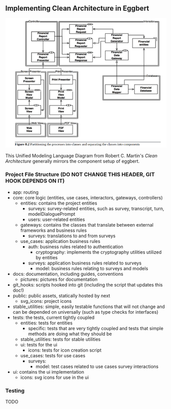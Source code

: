 ## Implementing Clean Architecture in Eggbert

![Good pic for understanding clean architecture in eggbert](/docs/pictures/ocp%20split.png)

This Unified Modeling Language Diagram from Robert C. Martin's _Clean Architecture_ generally mirrors the component setup of eggbert.

### Project File Structure (DO NOT CHANGE THIS HEADER, GIT HOOK DEPENDS ON IT)

-   app: routing
-   core: core logic (entities, use cases, interactors, gateways, controllers)
	-   entities: contains the project entities
		-   surveys: survey-related entities, such as survey, transcript, turn, modelDialoguePrompt
		-   users: user-related entities
	-   gateways: contains the classes that translate between external frameworks and business rules
		-   surveys: translations to and from surveys
	-   use_cases: application business rules
		-   auth: business rules related to authentication
			-   cryptography: implements the cryptography utilities utilized by entities
		-   surveys: application business rules related to surveys
			-   model: business rules relating to surveys and models
-   docs: documentation, including guides, conventions
	-   pictures: pictures for documentation
-   git_hooks: scripts hooked into git (including the script that updates this doc!)
-   public: public assets, statically hosted by next
	-   svg_icons: project icons
-   stable_utilities: simple, easily testable functions that will not change and can be depended on universally (such as type checks for interfaces)
-   tests: the tests, current tightly coupled
	-   entities: tests for entities
		-   specific: tests that are very tightly coupled and tests that simple methods are doing what they should be
	-   stable_utilities: tests for stable utilities
	-   ui: tests for the ui
		-   icons: tests for icon creation script
	-   use_cases: tests for use cases
		-   surveys:
			-   model: test cases related to use cases survey interactions
-   ui: contains the ui implementation
	-   icons: svg icons for use in the ui


### Testing

TODO
